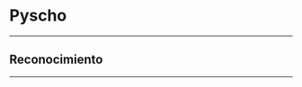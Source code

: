 <h1><b>Pyscho</b></h1>
<hr>
<blockquote class="imgur-embed-pub" lang="en" data-id="a/D7PbgDB" data-context="false" ><a href="//imgur.com/a/D7PbgDB"></a></blockquote><script async src="//s.imgur.com/min/embed.js" charset="utf-8"></script>

<h2>Reconocimiento</h2>
<hr>
